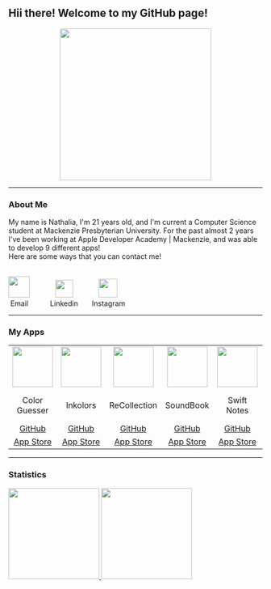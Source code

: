 ## Hii there! Welcome to my GitHub page!
<p align="center">
  <img src="https://user-images.githubusercontent.com/50211565/195243360-101e5f05-577b-4c7b-b11b-d3f31e2a54b6.png" width=300>
</p>

---
### About Me
My name is Nathalia, I'm 21 years old, and I'm current a Computer Science student at Mackenzie Presbyterian University. For the past almost 2 years I've been working at Apple Developer Academy | Mackenzie, and was able to develop 9 different apps! <br>
Here are some ways that you can contact me! <br><br>

[<img src="https://user-images.githubusercontent.com/50211565/195244037-0392c546-8f0d-45f4-aa77-6f3f041cf9cf.png" width=42>](mailto:nathaliapapst@gmail.com)&nbsp;&nbsp;&nbsp;&nbsp;&nbsp;&nbsp;&nbsp;&nbsp;&nbsp;&nbsp;&nbsp;&nbsp;
[<img src="https://user-images.githubusercontent.com/50211565/195244164-de0a09e0-e05e-4b9f-8f5e-625bff312890.png" width=35>](https://www.linkedin.com/in/nathalia-papst-1a1342202/)&nbsp;&nbsp;&nbsp;&nbsp;&nbsp;&nbsp;&nbsp;&nbsp;&nbsp;&nbsp;&nbsp;&nbsp;
[<img src="https://user-images.githubusercontent.com/50211565/195738669-5611712d-f9e9-4bf3-9f43-800ad01c5e42.png" width=37>](https://www.instagram.com/nathy_papst/)
<br>
&nbsp;Email&nbsp;&nbsp;&nbsp;&nbsp;&nbsp;&nbsp;&nbsp;&nbsp;&nbsp;&nbsp; Linkedin&nbsp;&nbsp;&nbsp;&nbsp;&nbsp;&nbsp; Instagram

---
### My Apps
<table align="center">
  <tr>
    <td align="center"><img src="https://user-images.githubusercontent.com/50211565/196816314-7a04379e-75c6-40dd-940d-41c6b692000a.png" height=80></td>
    <td align="center"><img src="https://user-images.githubusercontent.com/50211565/196820758-db115159-2923-46b4-b699-cb131a940778.png" height=80></td>
    <td align="center"><img src="https://user-images.githubusercontent.com/50211565/196822792-b007f0fb-9a18-48ef-88ae-51180c2511d7.png" height=80></td>
    <td align="center"><img src="https://user-images.githubusercontent.com/50211565/196823276-8db459ac-3ad0-4282-9039-63ed3040d9ef.png" height=80></td>
    <td align="center"><img src="https://user-images.githubusercontent.com/50211565/196827129-53a28fc7-53da-4459-aa69-cb4dbfe75e02.png" height=80></td>
    <td align="center"><img src="https://user-images.githubusercontent.com/50211565/196827276-e1892993-731a-4840-8e54-36ec366d9faa.png" height=80></td>
    <td align="center"><img src="https://user-images.githubusercontent.com/50211565/196828502-ebade6ff-3b80-4597-a5e2-42ad31a2cc68.png" height=80></td>
  </tr>
  <tr>
    <td align="center">Color Guesser</td>
    <td align="center">Inkolors</td>
    <td align="center">ReCollection</td>
    <td align="center">SoundBook</td>
    <td align="center">Swift Notes</td>
    <td align="center">Catch Fly - The Escape</td>
    <td align="center">Spixii Flashcards</td>
  </tr>
  <tr>
    <td align="center"><a href="https://github.com/NathyPapst/Color-Guesser">GitHub</a></td>
    <td align="center"><a href="https://github.com/NathyPapst/Inkolors-V2">GitHub</a></td>
    <td align="center"><a href="https://github.com/NathyPapst/ReCollection">GitHub</a></td>
    <td align="center"><a href="https://github.com/NathyPapst/SoundBook">GitHub</a></td>
    <td align="center"><a href="https://github.com/MarcosChevis/NotesApp">GitHub</a></td>
    <td align="center"><a href="https://github.com/rebeccamello/Catch-Fly">GitHub</a></td>
    <td align="center"><a href="https://github.com/Rebeccompany/Project-Swift">GitHub</a></td>
  </tr>
  <tr>
    <td align="center"><a href="https://apps.apple.com/br/app/color-guesser/id1572890374">App Store</a></td>
    <td align="center"><a href="https://apps.apple.com/br/app/inkolors/id1572342593">App Store</a></td>
    <td align="center"><a href="https://apps.apple.com/br/app/recollection/id1579614374">App Store</a></td>
    <td align="center"><a href="https://apps.apple.com/br/app/soundbook/id1588429241">App Store</a></td>
    <td align="center"><a href="https://apps.apple.com/br/app/swift-notes/id1579088750">App Store</a></td>
    <td align="center"><a href="https://apps.apple.com/br/app/catch-fly-the-escape/id1615619928">App Store</a></td>
    <td align="center"><a href="https://apps.apple.com/br/app/spixii-flashcards/id6443457347">App Store</a></td>
  </tr>
</table>

---
### Statistics

<div>
<a href="https://github.com/NathyPapst">
<img height="180em" src="https://github-readme-stats.vercel.app/api/top-langs/?username=NathyPapst&layout=compact&langs_count=7&theme=dracula"/>
<img height="180em" src="https://github-readme-stats.vercel.app/api?username=NathyPapst&show_icons=true&theme=dracula&include_all_commits=true&count_private=true"/>
</div>
